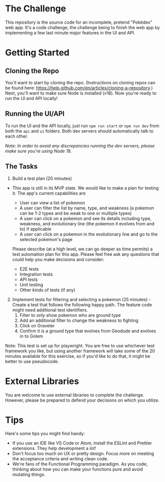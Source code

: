 # The Challenge

This repository is the source code for an incomplete, pretend "Pokédex" web app. It's a code challenge, the challenge being to finish the web app by implementing a few last minute major features in the UI and API.

# Getting Started

## Cloning the Repo

You'll want to start by cloning the repo. (Instructions on cloning repos can be found here: https://help.github.com/en/articles/cloning-a-repository.) Next, you'll want to make sure Node is installed (v18). Now you're ready to run the UI and API locally!

## Running the UI/API

To run the UI and the API locally, just run `npm run start` or `npm run dev` from both the `api` and `ui` folders. Both dev servers should automatically talk to each other.

_Note: In order to avoid any discrepancies running the dev servers, please make sure you're using Node 18._

## The Tasks

1. Build a test plan (20 minutes)
- This app is still in its MVP state. We would like to make a plan for testing it. The app's current capabilities are
   - User can view a list of pokemon
   - A user can filter the list by name, type, and weakness (a pokemon can be 1-2 types and be weak to one or multiple types)
   - A user can click on a pokemon and see its details including type, weakness, and evolutionary line (the pokemon it evolves from and to) if applicable
   - A user can click on a pokemon in the evolutionary line and go to the selected pokemon's page

   Please describe (at a high level, we can go deeper as time permits) a test automation plan for this app. Please feel free ask any questions that could help you make decisions and consider:
   - E2E tests
   - Integration tests
   - API tests
   - Unit testing
   - Other kinds of tests (if any)

2. Implement tests for filtering and selecting a pokemon (25 minutes) - Create a test that follows the following happy path. The feature code might need additional test identifiers. 
   1. Filter to only show pokemon who are ground type
   2. Add an additional filter to change the weakness to fighting
   3. Click on Graveler
   4. Confirm it is a ground type that evolves from Geodude and evolves in to Golem

Note: This test is set up for playwright. You are free to use whichever test framework you like, but using another framework will take some of the 20 minutes available for this exercise, so if you'd like to do that, it might be better to use pseudocode.

# External Libraries

You are welcome to use external libraries to complete the challenge. However, please be prepared to defend your decisions on which you utilize.

# Tips

Here's some tips you might find handy:

- If you use an IDE like VS Code or Atom, install the ESLint and Prettier extensions. They help development a _lot!_
- Don't focus too much on UX or pretty design. Focus more on meeting the acceptance criteria and writing clean code.
- We're fans of the Functional Programming paradigm. As you code, thinking about how you can make your functions pure and avoid mutating things.
